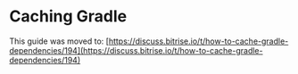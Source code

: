 # Caching Gradle

This guide was moved to: [https://discuss.bitrise.io/t/how-to-cache-gradle-dependencies/194](https://discuss.bitrise.io/t/how-to-cache-gradle-dependencies/194)

